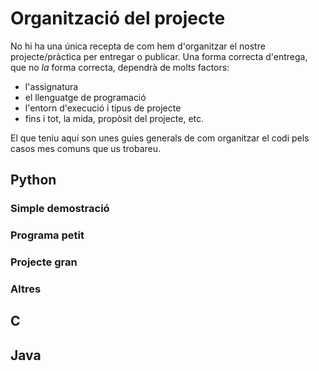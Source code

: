 # Organització del projecte

No hi ha una única recepta de com hem d'organitzar el nostre projecte/pràctica
per entregar o publicar. Una forma correcta d'entrega, que no *la* forma correcta,
dependrà de molts factors:

- l'assignatura
- el llenguatge de programació
- l'entorn d'execució i tipus de projecte
- fins i tot, la mida, propòsit del projecte, etc.

El que teniu aquí son unes guies generals de com organitzar el codi pels casos
mes comuns que us trobareu.


## Python

### Simple demostració

### Programa petit

### Projecte gran

### Altres


## C

## Java
